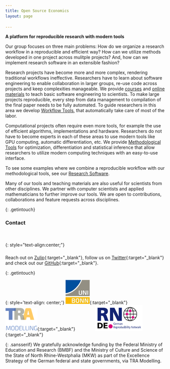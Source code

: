 ```yaml
---
title: Open Source Economics
layout: page

---
```


**A platform for reproducible research with modern tools**

Our group focuses on three main problems: How do we organize a research workflow in a
reproducible and efficient way? How can we utilize methods developed in one project
across mulitple projects? And, how can we implement research software in an extensible
fashion?

Research projects have become more and more complex, rendering traditional workflows
ineffective. Researchers have to learn about software engineering to enable
collaboration in larger groups, re-use code across projects and keep complexities
manageable. We provide [courses](./teaching) and
[online materials](./teaching#online-material) to teach basic software engineering to
scientists. To make large projects reproducible, every step from data management to
compilation of the final paper needs to be fully automated. To guide researchers in this
area we develop [Workflow Tools](./software#workflow-tools), that automatically take
care of most of the labor.

Computational projects often require even more tools, for example the use of efficient
algorithms, implementations and hardware. Researchers do not have to become experts in
each of these areas to use modern tools like GPU computing, automatic differentiation,
etc. We provide [Methodological Tools](./software#methodological-tools)
for optimization, differentiation and statistical inference that allow researchers to
utilize modern computing techniques with an easy-to-use interface.

To see some examples where we combine a reproducible workflow with our methodological
tools, see our [Research Software](./software#research-software).

Many of our tools and teaching materials are also useful for scientists from other
disciplines. We partner with computer scientists and applied mathematicians to further
improve our tools. We  are open to contributions, collaborations and feature requests
across disciplines.


{: .getintouch}

### Contact
<link rel="stylesheet" href="https://use.fontawesome.com/releases/v5.6.1/css/all.css">

{: style="text-align:center;"}
<a href="https://ose.zulipchat.com"><i class="fa fa-comments" style="font-size:50px; font-style: normal;"></i></a>&nbsp; &emsp; &emsp; &emsp;
<a href="https://twitter.com/open_econ"><i class="fab fa-twitter" style="font-size:50px; font-style: normal;"></i></a>&nbsp; &emsp; &emsp; &emsp;
<a href="https://github.com/opensourceeconmics"><i class="fab fa-github" style="font-size:50px; font-style: normal;"></i></a>

Reach out on [Zulip](https://ose.zulipchat.com/#){:target="_blank"}, follow us on
[Twitter](https://twitter.com/open_econ){:target="_blank"} and check out our
[GitHub](https://github.com/opensourceeconmics){:target="_blank"}.


{: .getintouch}

{: style='text-align: center;'}
[<img src="/assets/images/uni5.jpg" alt="U Bonn logo" width="15%"/>](https://www.uni-bonn.de/en){:target="_blank"}&nbsp; &emsp; &emsp; &emsp;
[<img src="/assets/images/tra_logo.png" alt="Tra logo" width="20%"/>](https://www.uni-bonn.de/en){:target="_blank"}&nbsp; &emsp; &emsp; &emsp;
[<img src="/assets/images/RN_German.png" alt="GRN logo" width="30%"/>](https://reproducibilitynetwork.de/){:target="_blank"}

{: .sansserif}
We gratefully acknowledge funding by the Federal Ministry of Education and Research
(BMBF) and the Ministry of Culture and Science of the State of North Rhine-Westphalia
(MKW) as part of the Excellence Strategy of the German federal and state governments,
via TRA Modelling.